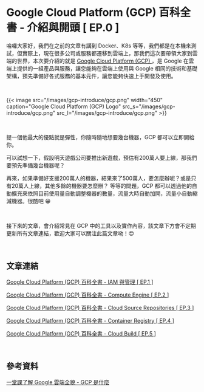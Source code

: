 # Google Cloud Platform (GCP) 百科全書  - 介紹與開頭 [ EP.0 ]


哈囉大家好，我們在之前的文章有講到 Docker、K8s 等等，我們都是在本機來測試，但實際上，現在很多公司或服務都遷移到雲端上，那我們這次要帶領大家到雲端的世界，本次要介紹的就是 [Google Cloud Platform (GCP) ](https://cloud.google.com/?hl=zh-tw)，是 Google 在雲端上提供的一組產品與服務，讓您能夠在雲端上使用與 Google 相同的技術和基礎架構，預先準備好各式服務的基本元件，讓您能夠快速上手開發及使用。

<br>

{{< image src="/images/gcp-introduce/gcp.png"  width="450" caption="Google Cloud Platform (GCP) Logo" src_s="/images/gcp-introduce/gcp.png" src_l="/images/gcp-introduce/gcp.png" >}}

<br>

提一個他最大的優點就是彈性，你隨時隨地想要幾台機器，GCP 都可以立即開給你。

可以試想一下，假設明天遊戲公司要推出新遊戲，預估有200萬人要上線，那我們要預先準備幾台機器呢？

再來，如果準備好支援200萬人的機器，結果來了500萬人，要怎麼辦呢？或是只有20萬人上線，其他多餘的機器要怎麼辦？
等等的問題，GCP 都可以透過他的自動擴充來依照目前使用量自動調整機器的數量，流量大時自動加開，流量小自動縮減機器。很酷吧 😁

<br>

接下來的文章，會介紹常見在 GCP 中的工具以及實作內容，該文章下方會不定期更新所有文章連結，歡迎大家可以關注此篇文章呦！😍

<br>

## 文章連結

[Google Cloud Platform (GCP) 百科全書 - IAM 與管理 [ EP.1 ]](https://pin-yi.me/gcp-iam/)

[Google Cloud Platform (GCP) 百科全書 - Compute Engine [ EP.2 ]](https://pin-yi.me/gcp-gce/)

[Google Cloud Platform (GCP) 百科全書 - Cloud Source Repositories [ EP.3 ]](https://pin-yi.me/gcp-gcsr/)

[Google Cloud Platform (GCP) 百科全書 - Container Registry [ EP.4 ]](https://pin-yi.me/gcp-gcr/)

[Google Cloud Platform (GCP) 百科全書 - Cloud Build [ EP.5 ]
](https://pin-yi.me/gcp-gcb/)

<br>

## 參考資料

[一堂課了解 Google 雲端全貌 - GCP 是什麼](https://www.accupass.com/event/2009180320185645465010)


